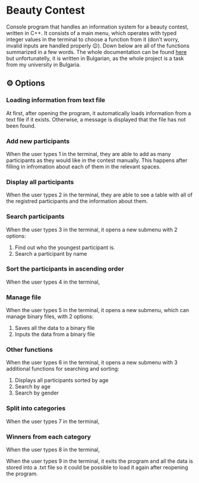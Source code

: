 # Beauty Contest
Console program that handles an information system for a beauty contest, written in C++. It consists of a main menu, which operates with typed integer values in the terminal to choose a function from it (don't worry, invalid inputs are handled properly 😉). Down below are all of the functions summarized in a few words. The whole documentation can be found [here]() but unfortunatelly, it is written in Bulgarian, as the whole project is a task from my university in Bulgaria.

## ⚙ Options

### Loading information from text file
At first, after opening the program, it automatically loads information from a text file if it exists. Otherwise, a message is displayed that the file has not been found.

### Add new participants
When the user types 1 in the terminal, they are able to add as many participants as they would like in the contest manually. This happens after filling in infromation about each of them in the relevant spaces.

### Display all participants
When the user types 2 in the terminal, they are able to see a table with all of the registred participants and the information about them.

### Search participants
When the user types 3 in the terminal, it opens a new submenu with 2 options:
1. Find out who the youngest participant is.
2. Search a participant by name

### Sort the participants in ascending order
When the user types 4 in the terminal,

### Manage file
When the user types 5 in the terminal, it opens a new submenu, which can manage binary files, with 2 options:
1. Saves all the data to a binary file
2. Inputs the data from a binary file

### Other functions
When the user types 6 in the terminal, it opens a new submenu with 3 additional functions for searching and sorting:
1. Displays all participants sorted by age 
2. Search by age
3. Search by gender 

### Split into categories
When the user types 7 in the terminal, 

### Winners from each category
When the user types 8 in the terminal,


When the user types 9 in the terminal, it exits the program and all the data is stored into a .txt file so it could be possible to load it again after reopening the program.
